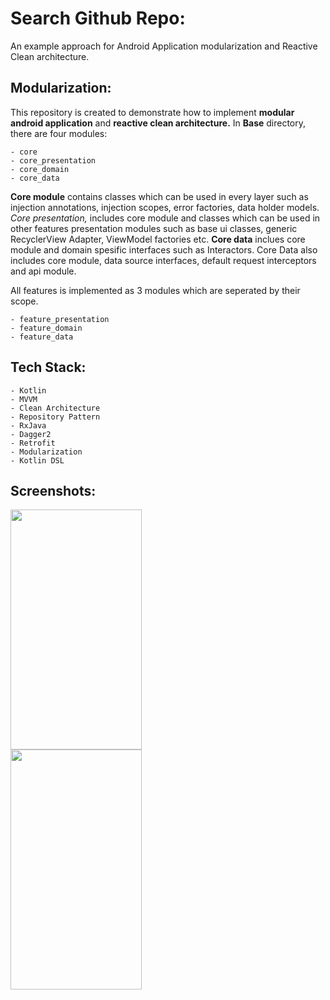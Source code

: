# Search Github Repo:
An example approach for Android Application modularization and Reactive Clean architecture.

## Modularization:
This repository is created to demonstrate how to implement __modular android application__ and __reactive clean architecture.__
In __Base__ directory, there are four modules:

```
- core
- core_presentation
- core_domain
- core_data
```


__Core module__ contains classes which can be used in every layer such as injection annotations, injection scopes, error factories,
data holder models. _Core presentation,_ includes core module and classes which can be used in other features presentation modules
such as base ui classes, generic RecyclerView Adapter, ViewModel factories etc. __Core data__ inclues core module and domain spesific
interfaces such as Interactors. Core Data also includes core module, data source interfaces, default request interceptors and
api module.

All features is implemented as 3 modules which are seperated by their scope.
```
- feature_presentation
- feature_domain
- feature_data
```


## Tech Stack:
```
- Kotlin
- MVVM
- Clean Architecture
- Repository Pattern
- RxJava
- Dagger2
- Retrofit
- Modularization
- Kotlin DSL
```


## Screenshots:
<img src="https://raw.githubusercontent.com/halidinvalid/SearchRepo/dev/art/Screenshot_1569247002.png"
height="384" width="210"></br>
<img src="https://raw.githubusercontent.com/halidinvalid/SearchRepo/dev/art/Screenshot_1569247008.png"
height="384" width="210">